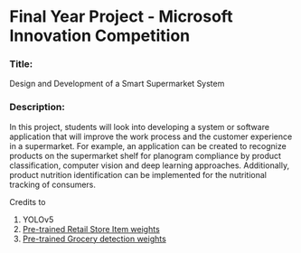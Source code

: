 # Final Year Project - Microsoft Innovation Competition
### Title: 
Design and Development of a Smart Supermarket System
### Description:
In this project, students will look into developing a system or software application that will improve the work process and the customer experience in a supermarket. For example, an application can be created to recognize products on the supermarket shelf for planogram compliance by product classification, computer vision and deep learning approaches. Additionally, product nutrition identification can be implemented for the nutritional tracking of consumers.

Credits to 
1. YOLOv5
2. [Pre-trained Retail Store Item weights](https://github.com/shayanalibhatti/Retail-Store-Item-Detection-using-YOLOv5)
3. [Pre-trained Grocery detection weights](https://github.com/shreyasvedpathak/grocery-detection)
